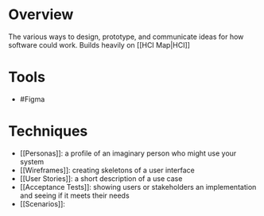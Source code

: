 # Overview
The various ways to design, prototype, and communicate ideas for how software could work. Builds heavily on [[HCI Map|HCI]]

# Tools
- #Figma

# Techniques
- [[Personas]]: a profile of an imaginary person who might use your system
- [[Wireframes]]: creating skeletons of a user interface
- [[User Stories]]: a short description of a use case
- [[Acceptance Tests]]: showing users or stakeholders an implementation and seeing if it meets their needs
- [[Scenarios]]: 